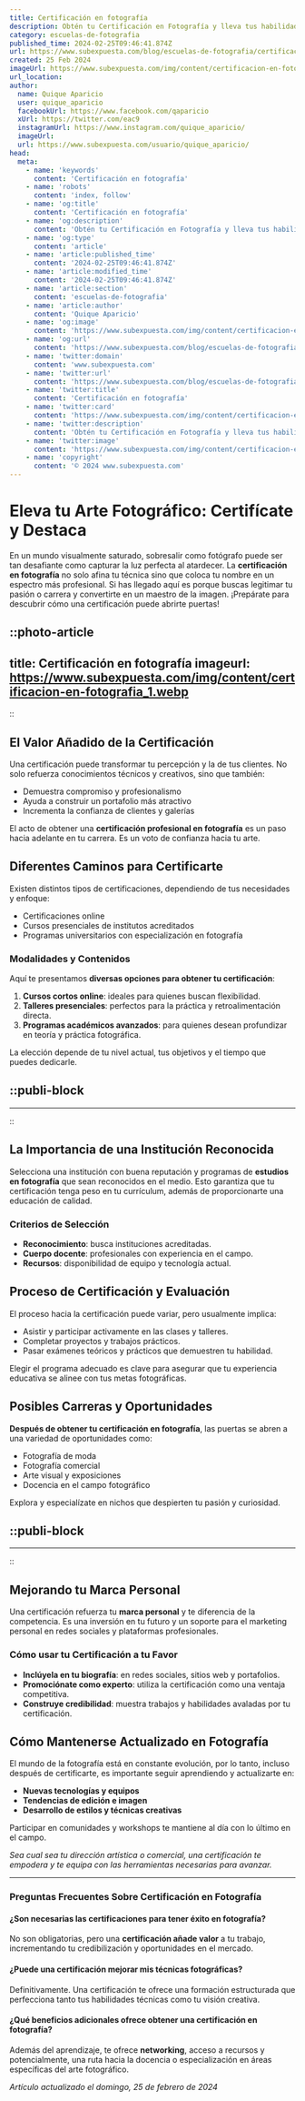 ```yaml
---
title: Certificación en fotografía
description: Obtén tu Certificación en Fotografía y lleva tus habilidades al próximo nivel. Aprende técnicas profesionales y creativas. ¡Inscríbete ya!
category: escuelas-de-fotografia
published_time: 2024-02-25T09:46:41.874Z
url: https://www.subexpuesta.com/blog/escuelas-de-fotografia/certificacion-en-fotografia
created: 25 Feb 2024
imageUrl: https://www.subexpuesta.com/img/content/certificacion-en-fotografia_1.webp
url_location:
author:
  name: Quique Aparicio
  user: quique_aparicio
  facebookUrl: https://www.facebook.com/qaparicio
  xUrl: https://twitter.com/eac9
  instagramUrl: https://www.instagram.com/quique_aparicio/
  imageUrl: 
  url: https://www.subexpuesta.com/usuario/quique_aparicio/
head:
  meta:
    - name: 'keywords'
      content: 'Certificación en fotografía'
    - name: 'robots'
      content: 'index, follow'
    - name: 'og:title'
      content: 'Certificación en fotografía'
    - name: 'og:description'
      content: 'Obtén tu Certificación en Fotografía y lleva tus habilidades al próximo nivel. Aprende técnicas profesionales y creativas. ¡Inscríbete ya!'
    - name: 'og:type'
      content: 'article'
    - name: 'article:published_time'
      content: '2024-02-25T09:46:41.874Z'
    - name: 'article:modified_time'
      content: '2024-02-25T09:46:41.874Z'
    - name: 'article:section'
      content: 'escuelas-de-fotografia'
    - name: 'article:author'
      content: 'Quique Aparicio'
    - name: 'og:image'
      content: 'https://www.subexpuesta.com/img/content/certificacion-en-fotografia_1.webp'
    - name: 'og:url'
      content: 'https://www.subexpuesta.com/blog/escuelas-de-fotografia/certificacion-en-fotografia'
    - name: 'twitter:domain'
      content: 'www.subexpuesta.com'
    - name: 'twitter:url'
      content: 'https://www.subexpuesta.com/blog/escuelas-de-fotografia/certificacion-en-fotografia'
    - name: 'twitter:title'
      content: 'Certificación en fotografía'
    - name: 'twitter:card'
      content: 'https://www.subexpuesta.com/img/content/certificacion-en-fotografia_1.webp'
    - name: 'twitter:description'
      content: 'Obtén tu Certificación en Fotografía y lleva tus habilidades al próximo nivel. Aprende técnicas profesionales y creativas. ¡Inscríbete ya!'
    - name: 'twitter:image'
      content: 'https://www.subexpuesta.com/img/content/certificacion-en-fotografia_1.webp'
    - name: 'copyright'
      content: '© 2024 www.subexpuesta.com'
---
```

# Eleva tu Arte Fotográfico: Certifícate y Destaca

En un mundo visualmente saturado, sobresalir como fotógrafo puede ser tan desafiante como capturar la luz perfecta al atardecer. La **certificación en fotografía** no solo afina tu técnica sino que coloca tu nombre en un espectro más profesional. Si has llegado aquí es porque buscas legitimar tu pasión o carrera y convertirte en un maestro de la imagen. ¡Prepárate para descubrir cómo una certificación puede abrirte puertas!


::photo-article
---
title: Certificación en fotografía
imageurl: https://www.subexpuesta.com/img/content/certificacion-en-fotografia_1.webp
---
::


## El Valor Añadido de la Certificación

Una certificación puede transformar tu percepción y la de tus clientes. No solo refuerza conocimientos técnicos y creativos, sino que también:

- Demuestra compromiso y profesionalismo
- Ayuda a construir un portafolio más atractivo
- Incrementa la confianza de clientes y galerías

El acto de obtener una **certificación profesional en fotografía** es un paso hacia adelante en tu carrera. Es un voto de confianza hacia tu arte.

## Diferentes Caminos para Certificarte

Existen distintos tipos de certificaciones, dependiendo de tus necesidades y enfoque:

- Certificaciones online
- Cursos presenciales de institutos acreditados
- Programas universitarios con especialización en fotografía

### Modalidades y Contenidos

Aquí te presentamos **diversas opciones para obtener tu certificación**:

1. **Cursos cortos online**: ideales para quienes buscan flexibilidad.
2. **Talleres presenciales**: perfectos para la práctica y retroalimentación directa.
3. **Programas académicos avanzados**: para quienes desean profundizar en teoría y práctica fotográfica.

La elección depende de tu nivel actual, tus objetivos y el tiempo que puedes dedicarle.


  ::publi-block
  ---
  ---
  ::
  
  
## La Importancia de una Institución Reconocida

Selecciona una institución con buena reputación y programas de **estudios en fotografía** que sean reconocidos en el medio. Esto garantiza que tu certificación tenga peso en tu currículum, además de proporcionarte una educación de calidad.

### Criterios de Selección

- **Reconocimiento**: busca instituciones acreditadas.
- **Cuerpo docente**: profesionales con experiencia en el campo.
- **Recursos**: disponibilidad de equipo y tecnología actual.

## Proceso de Certificación y Evaluación

El proceso hacia la certificación puede variar, pero usualmente implica:

- Asistir y participar activamente en las clases y talleres.
- Completar proyectos y trabajos prácticos.
- Pasar exámenes teóricos y prácticos que demuestren tu habilidad.

Elegir el programa adecuado es clave para asegurar que tu experiencia educativa se alinee con tus metas fotográficas.

## Posibles Carreras y Oportunidades

**Después de obtener tu certificación en fotografía**, las puertas se abren a una variedad de oportunidades como:

- Fotografía de moda
- Fotografía comercial
- Arte visual y exposiciones
- Docencia en el campo fotográfico

Explora y especialízate en nichos que despierten tu pasión y curiosidad.


  ::publi-block
  ---
  ---
  ::
  
  
## Mejorando tu Marca Personal

Una certificación refuerza tu **marca personal** y te diferencia de la competencia. Es una inversión en tu futuro y un soporte para el marketing personal en redes sociales y plataformas profesionales.

### Cómo usar tu Certificación a tu Favor

- **Inclúyela en tu biografía**: en redes sociales, sitios web y portafolios.
- **Promociónate como experto**: utiliza la certificación como una ventaja competitiva.
- **Construye credibilidad**: muestra trabajos y habilidades avaladas por tu certificación.

## Cómo Mantenerse Actualizado en Fotografía

El mundo de la fotografía está en constante evolución, por lo tanto, incluso después de certificarte, es importante seguir aprendiendo y actualizarte en:

- **Nuevas tecnologías y equipos**
- **Tendencias de edición e imagen**
- **Desarrollo de estilos y técnicas creativas**

Participar en comunidades y workshops te mantiene al día con lo último en el campo.

*Sea cual sea tu dirección artística o comercial, una certificación te empodera y te equipa con las herramientas necesarias para avanzar.*

---

### Preguntas Frecuentes Sobre Certificación en Fotografía

#### ¿Son necesarias las certificaciones para tener éxito en fotografía?
No son obligatorias, pero una **certificación añade valor** a tu trabajo, incrementando tu credibilización y oportunidades en el mercado.

#### ¿Puede una certificación mejorar mis técnicas fotográficas?
Definitivamente. Una certificación te ofrece una formación estructurada que perfecciona tanto tus habilidades técnicas como tu visión creativa.

#### ¿Qué beneficios adicionales ofrece obtener una certificación en fotografía?
Además del aprendizaje, te ofrece **networking**, acceso a recursos y potencialmente, una ruta hacia la docencia o especialización en áreas específicas del arte fotográfico.

_Artículo actualizado el domingo, 25 de febrero de 2024_